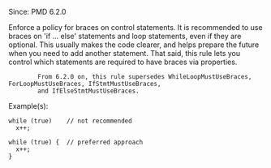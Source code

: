 Since: PMD 6.2.0

Enforce a policy for braces on control statements. It is recommended to use braces on 'if ... else'
            statements and loop statements, even if they are optional. This usually makes the code clearer, and
            helps prepare the future when you need to add another statement. That said, this rule lets you control
            which statements are required to have braces via properties.

            From 6.2.0 on, this rule supersedes WhileLoopMustUseBraces, ForLoopMustUseBraces, IfStmtMustUseBraces,
            and IfElseStmtMustUseBraces.

Example(s):
```
while (true)    // not recommended
  x++;

while (true) {  // preferred approach
  x++;
}
```
